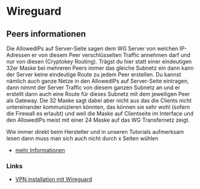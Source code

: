 # Wireguard

## Peers informationen
Die AllowedIPs auf Server-Seite sagen dem WG Server von welchen IP-Adressen er von diesem Peer verschlüsselten Traffic annehmen darf und nur von diesen (Cryptokey Routing). Trägst du hier statt einer eindeutigen 32er Maske bei mehreren Peers immer das gleiche Subnetz ein dann kann der Server keine eindeutige Route zu jedem Peer erstellen.
Du kannst nämlich auch ganze Netze in den AllowedIPs auf Server-Seite eintragen, dann nimmt der Server Traffic von diesem ganzen Subnetz an und er erstellt dann auch eine Route für dieses Subnetz mit dem jeweiligen Peer als Gateway.
Die 32 Maske sagt dabei aber nicht aus das die Clients nicht untereinander kommunizieren könnten, das können sie sehr wohl (sofern die Firewall es erlaubt) und weil die Maske auf Clientseite im Interface und den AllowedIPs meist mit einer 24 Maske auf das WG Transfernetz zeigt.

Wie immer direkt beim Hersteller und in unseren Tutorials aufmerksam lesen dann muss man sich auch nicht durch x Seiten wühlen

+ [mehr Informationen](https://www.wireguard.com/#:~:text=At%20the%20heart%20of%20WireGuard,peer%20has%20a%20public%20key)

### Links
+ [VPN installation mit Wireguard](https://administrator.de/tutorial/merkzettel-vpn-installation-mit-wireguard-660620.html)

